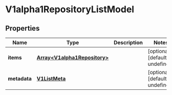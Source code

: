 # V1alpha1RepositoryListModel

## Properties

Name | Type | Description | Notes
------------ | ------------- | ------------- | -------------
**items** | [**Array&lt;V1alpha1Repository&gt;**](V1alpha1Repository.md) |  | [optional] [default to undefined]
**metadata** | [**V1ListMeta**](V1ListMeta.md) |  | [optional] [default to undefined]


